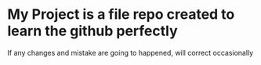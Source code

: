 # My Project is a file repo created to learn the github perfectly
If any changes and mistake are going to happened, will correct occasionally 
